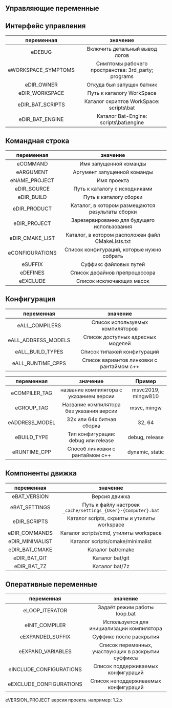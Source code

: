 ﻿
Управляющие переменные
----------------------

## Интерфейс управления

|     переменная      |                        значение                     |
|:-------------------:|:---------------------------------------------------:|
| eDEBUG              | Включить детальный вывод логов                      |
| eWORKSPACE_SYMPTOMS | Симптомы рабочего пространства: 3rd_party; programs |
| eDIR_OWNER          | Откуда был запущен батник                           |
| eDIR_WORKSPACE      | Путь к каталогу WorkSpace                           |
| eDIR_BAT_SCRIPTS    | Каталог скриптов WorkSpace: scripts\bat             |
| eDIR_BAT_ENGINE     | Каталог Bat-Engine: scripts\bat\engine              |

## Командная строка

|    переменная       |                      значение                     |
|:-------------------:|:-------------------------------------------------:|
| eCOMMAND            | Имя запущенной команды                            |
| eARGUMENT           | Аргумент запущенной команды                       |
| eNAME_PROJECT       | Имя проекта                                       |
| eDIR_SOURCE         | Путь к каталогу с исходниками                     |
| eDIR_BUILD          | Путь к каталогу сборки                            |
| eDIR_PRODUCT        | Каталог, в котором размещаются результаты сборки  |
| eDIR_PROJECT        | Зарезервированно для будущего использования       |
| eDIR_CMAKE_LIST     | Каталог, в котором расположен файл CMakeLists.txt |
| eCONFIGURATIONS     | Список конфигураций, которые нужно собрать        |
| eSUFFIX             | Суффикс файловых путей                            |
| eDEFINES            | Список дефайнов препроцессора                     |
| eEXCLUDE            | Список исключающих масок                          |

## Конфигурация

|    переменная       |                      значение             |
|:-------------------:|:-----------------------------------------:|
| eALL_COMPILERS      | Список используемых компиляторов          |
| eALL_ADDRESS_MODELS | Список доступных адресных моделей         |
| eALL_BUILD_TYPES    | Список типажей конфигураций               |
| eALL_RUNTIME_CPPS   | Список вариантов линковки с рантаймом с++ |

|   переменная   |                      значение            |       Пример       |
|:--------------:|:----------------------------------------:|:------------------:|
| eCOMPILER_TAG  | название компилятора с указанием версии  | msvc2019, mingw810 |
| eGROUP_TAG     | Название компилятора без указания версии | msvc, mingw        |
| eADDRESS_MODEL | 32х или 64х битная сборка                | 32, 64             |
| eBUILD_TYPE    | Тип конфигурации: debug или release      | debug, release     |
| eRUNTIME_CPP   | Способ линковки с рантаймом с++          | dynamic, static    |

## Компоненты движка

|    переменная    |                             значение                          |
|:----------------:|:-------------------------------------------------------------:|
| eBAT_VERSION     | Версия движка                                                 |
| eBAT_SETTINGS    | Путь к файлу настроек `_cache/settings_{User}-{Computer}.bat` |
| eDIR_SCRIPTS     | Каталог scripts, скрипты и утилиты workspace                  |
| eDIR_COMMANDS    | Каталог scripts/cmd, утилиты workspace                        |
| eDIR_MINIMALIST  | Каталог scripts/cmake/minimalist                              |
| eDIR_BAT_CMAKE   | Каталог bat/cmake                                             |
| eDIR_BAT_GIT     | Каталог bat/git                                               |
| eDIR_BAT_7Z      | Каталог bat/7z                                                |

## Оперативные переменные

|    переменная           |                         значение                    |
|:-----------------------:|:---------------------------------------------------:|
| eLOOP_ITERATOR          | Задаёт режим работы loop.bat                        |
| eINIT_COMPILER          | Используется для инициализации компилятора          |
| eEXPANDED_SUFFIX        | Суффикс после раскрытия                             |
| eEXPAND_VARIABLES       | Список переменных, участвующих в раскрытии суффикса |
| eINCLUDE_CONFIGURATIONS | Список поддерживаемых конфигураций                  |
| eEXCLUDE_CONFIGURATIONS | Список неподдерживаемых конфигураций                |



eVERSION_PROJECT версия проекта. например: 1.2.x




